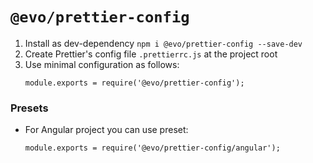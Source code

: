 # `@evo/prettier-config`

1. Install as dev-dependency `npm i @evo/prettier-config --save-dev`
2. Create Prettier's config file `.prettierrc.js` at the project root
3. Use minimal configuration as follows:
   ```
   module.exports = require('@evo/prettier-config');
   ```

### Presets

- For Angular project you can use preset:
   ```
   module.exports = require('@evo/prettier-config/angular');
   ```
